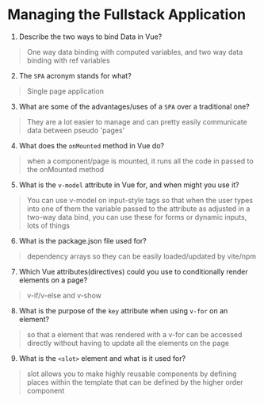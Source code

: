 # Managing the Fullstack Application

1. Describe the two ways to bind Data in Vue?

  > One way data binding with computed variables, and two way data binding with ref variables

2. The `SPA` acronym stands for what?

  > Single page application

3. What are some of the advantages/uses of a `SPA` over a traditional one?

  > They are a lot easier to manage and can pretty easily communicate data between pseudo 'pages'

4. What does the `onMounted` method in Vue do?

  > when a component/page is mounted, it runs all the code in passed to the onMounted method

5. What is the `v-model` attribute in Vue for, and when might you use it?

  > You can use v-model on input-style tags so that when the user types into one of them the variable passed to the attribute as adjusted in a two-way data bind, you can use these for forms or dynamic inputs, lots of things

6. What is the package.json file used for?

  > dependency arrays so they can be easily loaded/updated by vite/npm

7. Which Vue attributes(directives) could you use to conditionally render elements on a page?

  > v-if/v-else and v-show

8. What is the purpose of the `key` attribute when using `v-for` on an element?

  > so that a element that was rendered with a v-for can be accessed directly without having to update all the elements on the page

9. What is the `<slot>` element and what is it used for?

  > slot allows you to make highly reusable components by defining places within the template that can be defined by the higher order component 

